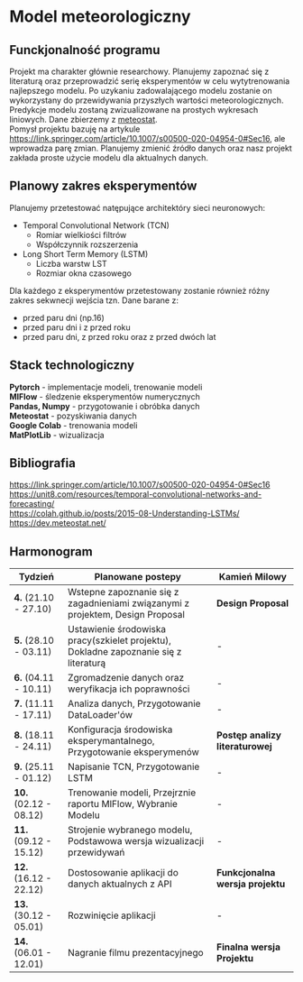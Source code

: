 # Model meteorologiczny

## Funckjonalność programu
Projekt ma charakter głównie researchowy. Planujemy zapoznać się z literaturą oraz przeprowadzić serię eksperymentów w celu wytytrenowania najlepszego modelu. Po uzykaniu zadowalającego modelu zostanie on wykorzystany do przewidywania przyszłych wartości meteorologicznych. Predykcje modelu zostaną zwizualizowane na prostych wykresach liniowych. Dane zbierzemy z [meteostat](https://dev.meteostat.net/guide.html).  
Pomysł projektu bazuję na artykule <https://link.springer.com/article/10.1007/s00500-020-04954-0#Sec16>, ale wprowadza parę zmian. Planujemy zmienić źródło danych oraz nasz projekt zakłada proste użycie modelu dla aktualnych danych.

## Planowy zakres eksperymentów
Planujemy przetestować natępujące architektóry sieci neuronowych:
 - Temporal Convolutional Network (TCN)
   - Romiar wielkiości filtrów
   - Współczynnik rozszerzenia
 - Long Short Term Memory (LSTM)
   - Liczba warstw LST
   - Rozmiar okna czasowego  
  
Dla każdego z eksperymentów przetestowany zostanie również różny zakres sekwnecji wejścia tzn. Dane barane z:
- przed paru dni (np.16)
- przed paru dni i z przed roku
- przed paru dni, z przed roku oraz z przed dwóch lat
  
## Stack technologiczny
**Pytorch** - implementacje modeli, trenowanie modeli  
**MlFlow** - śledzenie eksperymentów numerycznych  
**Pandas, Numpy** - przygotowanie i obróbka danych  
**Meteostat** - pozyskiwania danych  
**Google Colab** - trenowania modeli   
**MatPlotLib** - wizualizacja

## Bibliografia

<https://link.springer.com/article/10.1007/s00500-020-04954-0#Sec16>  
<https://unit8.com/resources/temporal-convolutional-networks-and-forecasting/>   
<https://colah.github.io/posts/2015-08-Understanding-LSTMs/>   
<https://dev.meteostat.net/>  

## Harmonogram
| Tydzień | Planowane postepy | Kamień Milowy|
| --------|-------------------| -------------|
| **4.** (21.10 - 27.10) | Wstepne zapoznanie się z zagadnieniami związanymi z projektem, Design Proposal | **Design Proposal**|
 **5.** (28.10 - 03.11) | Ustawienie środowiska pracy(szkielet projektu), Dokladne zapoznanie się z literaturą | - |
| **6.** (04.11 - 10.11) | Zgromadzenie danych oraz weryfikacja ich poprawności|-|
| **7.** (11.11 - 17.11) | Analiza danych, Przygotowanie DataLoader'ów |-|
| **8.** (18.11 - 24.11) | Konfiguracja środowiska eksperymantalnego, Przygotowanie eksperymenów|**Postęp analizy literaturowej**|
| **9.** (25.11 - 01.12) | Napisanie TCN, Przygotowanie LSTM | - |
| **10.** (02.12 - 08.12) | Trenowanie modeli, Przejrznie raportu MlFlow, Wybranie Modelu |-|
| **11.** (09.12 - 15.12) | Strojenie wybranego modelu, Podstawowa wersja wizualizacji przewidywań                 |-|
| **12.** (16.12 - 22.12) | Dostosowanie aplikacji do danych aktualnych z API|**Funkcjonalna wersja projektu**|
| **13.** (30.12 - 05.01) | Rozwinięcie aplikacji |-|
| **14.** (06.01 - 12.01) |Nagranie filmu prezentacyjnego|**Finalna wersja Projektu**|
